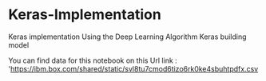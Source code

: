# Keras-Implementation
Keras implementation
Using the Deep Learning Algorithm Keras building model

You can find data for this notebook on this Url link : 'https://ibm.box.com/shared/static/svl8tu7cmod6tizo6rk0ke4sbuhtpdfx.csv
